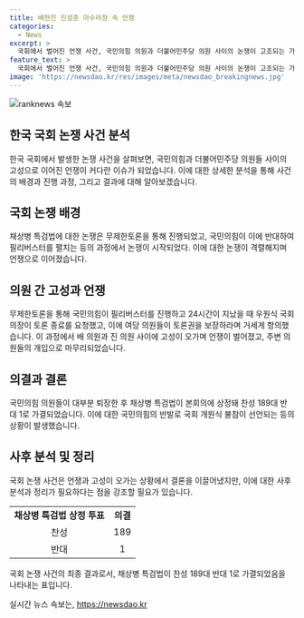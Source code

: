 ```yaml
---
title: 배현진 진성준 아수라장 속 언쟁
categories:
  - News
excerpt: >
  국회에서 벌어진 언쟁 사건, 국민의힘 의원과 더불어민주당 의원 사이의 논쟁이 고조되는 가운데 채상병 특검법이 토론을 끝내기 위해 필리버스터 진행. 격언으로 인한 갈등으로 여야 의원들이 투쟁, 결국 법안은 가결됨. 국민의힘은 국회의장과 민주당을 비판하며 국회 개원식 불참을 선언.
feature_text: >
  국회에서 벌어진 언쟁 사건, 국민의힘 의원과 더불어민주당 의원 사이의 논쟁이 고조되는 가운데 채상병 특검법이 토론을 끝내기 위해 필리버스터 진행. 격언으로 인한 갈등으로 여야 의원들이 투쟁, 결국 법안은 가결됨. 국민의힘은 국회의장과 민주당을 비판하며 국회 개원식 불참을 선언.
image: 'https://newsdao.kr/res/images/meta/newsdao_breakingnews.jpg'
---
```


<p><img src="https://newsdao.kr/res/images/meta/newsdao_breakingnews.jpg" alt="ranknews 속보" /></p>

<h2 data-ke-size="size26">한국 국회 논쟁 사건 분석</h2>

<p data-ke-size="size16">한국 국회에서 발생한 논쟁 사건을 살펴보면, 국민의힘과 더불어민주당 의원들 사이의 고성으로 이어진 언쟁이 커다란 이슈가 되었습니다. 이에 대한 상세한 분석을 통해 사건의 배경과 진행 과정, 그리고 결과에 대해 알아보겠습니다.</p>

<h2 data-ke-size="size24">국회 논쟁 배경</h2>

<p data-ke-size="size16">채상병 특검법에 대한 논쟁은 무제한토론을 통해 진행되었고, 국민의힘이 이에 반대하여 필리버스터를 펼치는 등의 과정에서 논쟁이 시작되었다. 이에 대한 논쟁이 격렬해지며 언쟁으로 이어졌습니다.</p>

<h2 data-ke-size="size24">의원 간 고성과 언쟁</h2>

<p data-ke-size="size16">무제한토론을 통해 국민의힘이 필리버스터를 진행하고 24시간이 지났을 때 우원식 국회의장이 토론 종료를 요청했고, 이에 여당 의원들이 토론권을 보장하라며 거세게 항의했습니다. 이 과정에서 배 의원과 진 의원 사이에 고성이 오가며 언쟁이 벌어졌고, 주변 의원들의 개입으로 마무리되었습니다.</p>

<h2 data-ke-size="size24">의결과 결론</h2>

<p data-ke-size="size16">국민의힘 의원들이 대부분 퇴장한 후 채상병 특검법이 본회의에 상정돼 찬성 189대 반대 1로 가결되었습니다. 이에 대한 국민의힘의 반발로 국회 개원식 불참이 선언되는 등의 상황이 발생했습니다.</p>

<h2 data-ke-size="size24">사후 분석 및 정리</h2>

<p data-ke-size="size16">국회 논쟁 사건은 언쟁과 고성이 오가는 상황에서 결론을 이끌어냈지만, 이에 대한 사후 분석과 정리가 필요하다는 점을 강조할 필요가 있습니다.</p>

<table>
  <tr>
    <td style="text-align: center; height: 17px;"><b>채상병 특검법 상정 투표</b></td>
    <td style="text-align: center; height: 17px;"><b>의결</b></td>
  </tr>
  <tr>
    <td style="text-align: center; height: 17px;">찬성</td>
    <td style="text-align: center; height: 17px;">189</td>
  </tr>
  <tr>
    <td style="text-align: center; height: 17px;">반대</td>
    <td style="text-align: center; height: 17px;">1</td>
  </tr>
</table>

<p data-ke-size="size16">국회 논쟁 사건의 최종 결과로서, 채상병 특검법이 찬성 189대 반대 1로 가결되었음을 나타내는 표입니다.</p>
실시간 뉴스 속보는, <a href="https://newsdao.kr" rel="dofollow">https://newsdao.kr</a>


